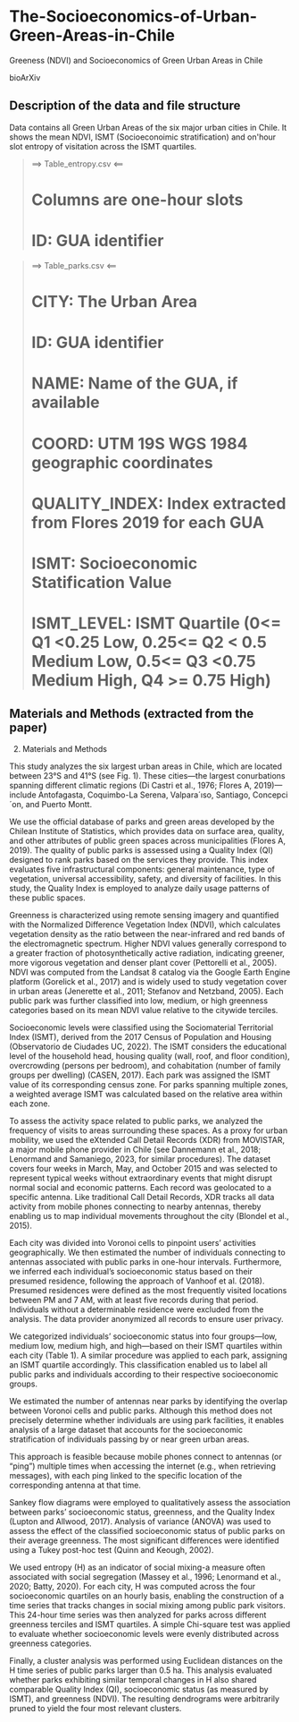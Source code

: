 # The-Socioeconomics-of-Urban-Green-Areas-in-Chile

Greeness (NDVI) and Socioeconomics of Green Urban Areas in Chile 

bioArXiv

## Description of the data and file structure

Data contains all Green Urban Areas of the six major urban cities in Chile. It shows the mean NDVI, ISMT (Socioeconoimic stratification) and on'hour slot entropy of visitation across the ISMT quartiles.

> ==> Table_entropy.csv <==
> # Columns are one-hour slots
> # ID: GUA identifier

> ==> Table_parks.csv <==
> # CITY: The Urban Area
> # ID: GUA identifier
> # NAME: Name of the GUA, if available
> # COORD: UTM 19S WGS  1984 geographic coordinates
> # QUALITY_INDEX: Index extracted from Flores 2019 for each GUA
> # ISMT: Socioeconomic Statification Value
> # ISMT_LEVEL: ISMT Quartile (0<= Q1 <0.25 Low, 0.25<= Q2 < 0.5 Medium Low, 0.5<= Q3 <0.75 Medium High, Q4 >= 0.75 High)

## Materials and Methods (extracted from the paper)

2. Materials and Methods

This study analyzes the six largest urban areas in Chile, which are located between 23°S and 41°S (see Fig. 1). These cities—the largest conurbations spanning different climatic regions (Di Castri et al., 1976; Flores A, 2019)—include Antofagasta, Coquimbo-La Serena, Valpara´ıso, Santiago, Concepci´on, and Puerto Montt.

We use the official database of parks and green areas developed by the Chilean Institute of Statistics, which provides data on surface area, quality, and other attributes of public green spaces across municipalities (Flores A, 2019). The quality of public parks is assessed using a Quality Index (QI) designed to rank parks based on the services they provide. This index evaluates five infrastructural components: general maintenance, type of vegetation, universal accessibility, safety, and diversity of facilities. In this study, the Quality Index is employed to analyze daily usage patterns of these public spaces.

Greenness is characterized using remote sensing imagery and quantified with the Normalized Difference Vegetation Index (NDVI), which calculates vegetation density as the ratio between the near-infrared and red bands of the electromagnetic spectrum. Higher NDVI values generally correspond to a greater fraction of photosynthetically active radiation, indicating greener, more vigorous vegetation and denser plant cover (Pettorelli et al., 2005). NDVI was computed from the Landsat 8 catalog via the Google Earth Engine platform (Gorelick et al., 2017) and is widely used to study vegetation cover in urban areas (Jenerette et al., 2011; Stefanov and Netzband, 2005). Each public park was further classified into low, medium, or high greenness categories based on its mean NDVI value relative to the citywide terciles.

Socioeconomic levels were classified using the Sociomaterial Territorial Index (ISMT), derived from the 2017 Census of Population and Housing (Observatorio de Ciudades UC, 2022). The ISMT considers the educational level of the household head, housing quality (wall, roof, and floor condition), overcrowding (persons per bedroom), and cohabitation (number of family groups per dwelling) (CASEN, 2017). Each park was assigned the ISMT value of its corresponding census zone. For parks spanning multiple zones, a weighted average ISMT was calculated based on the relative area within each zone.

To assess the activity space related to public parks, we analyzed the frequency of visits to areas surrounding these spaces. As a proxy for urban mobility, we used the eXtended Call Detail Records (XDR) from MOVISTAR, a major mobile phone provider in Chile (see Dannemann et al., 2018; Lenormand and Samaniego, 2023, for similar procedures). The dataset covers four weeks in March, May, and October 2015 and was selected to represent typical weeks without extraordinary events that might disrupt normal social and economic patterns. Each record was geolocated to a specific antenna. Like traditional Call Detail Records, XDR tracks all data activity from mobile phones connecting to nearby antennas, thereby enabling us to map individual movements throughout the city (Blondel et al., 2015).

Each city was divided into Voronoi cells to pinpoint users’ activities geographically. We then estimated the number of individuals connecting to antennas associated with public parks in one-hour intervals. Furthermore, we inferred each individual’s socioeconomic status based on their presumed residence, following the approach of Vanhoof et al. (2018). Presumed residences were defined as the most frequently visited locations between PM and 7 AM, with at least five records during that period. Individuals without a determinable residence were excluded from the analysis. The data provider anonymized all records to ensure user privacy.

We categorized individuals’ socioeconomic status into four groups—low, medium low, medium high, and high—based on their ISMT quartiles within each city (Table 1). A similar procedure was applied to each park, assigning an ISMT quartile accordingly. This classification enabled us to label all public parks and individuals according to their respective socioeconomic groups.

We estimated the number of antennas near parks by identifying the overlap between Voronoi cells and public parks. Although this method does not precisely determine whether individuals are using park facilities, it enables analysis of a large dataset that accounts for the socioeconomic stratification of individuals passing by or near green urban areas.

This approach is feasible because mobile phones connect to antennas (or “ping”) multiple times when accessing the internet (e.g., when retrieving messages), with each ping linked to the specific location of the corresponding antenna at that time.

Sankey flow diagrams were employed to qualitatively assess the association between parks’ socioeconomic status, greenness, and the Quality Index (Lupton and Allwood, 2017). Analysis of variance (ANOVA) was used to assess the effect of the classified socioeconomic status of public parks on their average greenness. The most significant differences were identified using a Tukey post-hoc test (Quinn and Keough, 2002).

We used entropy (H) as an indicator of social mixing-a measure often associated with social segregation (Massey et al., 1996; Lenormand et al., 2020; Batty, 2020). For each city, H was computed across the four socioeconomic quartiles on an hourly basis, enabling the construction of a time series that tracks changes in social mixing among public park visitors. This 24-hour time series was then analyzed for parks across different greenness terciles and ISMT quartiles. A simple Chi-square test was applied to evaluate whether socioeconomic levels were evenly distributed across greenness categories.

Finally, a cluster analysis was performed using Euclidean distances on the H time series of public parks larger than 0.5 ha. This analysis evaluated whether parks exhibiting similar temporal changes in H also shared comparable Quality Index (QI), socioeconomic status (as measured by ISMT), and greenness (NDVI). The resulting dendrograms were arbitrarily pruned to yield the four most relevant clusters.
